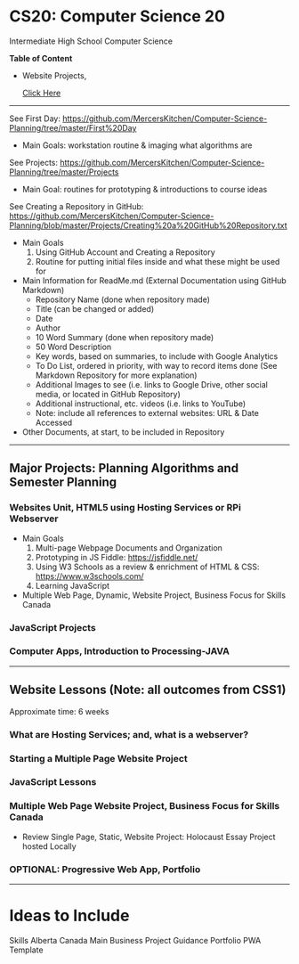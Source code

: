 # CS20: Computer Science 20
Intermediate High School Computer Science

**Table of Content**
- Website Projects, <a href="https://github.com/MercersKitchen/CS20#websites-unit-html5-using-hosting-services-or-rpi-webserver" target="_blank"><p>Click Here</p></a>

---

See First Day: https://github.com/MercersKitchen/Computer-Science-Planning/tree/master/First%20Day
- Main Goals: workstation routine & imaging what algorithms are

See Projects: https://github.com/MercersKitchen/Computer-Science-Planning/tree/master/Projects
- Main Goal: routines for prototyping & introductions to course ideas

See Creating a Repository in GitHub: https://github.com/MercersKitchen/Computer-Science-Planning/blob/master/Projects/Creating%20a%20GitHub%20Repository.txt
- Main Goals
   1. Using GitHub Account and Creating a Repository
   2. Routine for putting initial files inside and what these might be used for
- Main Information for ReadMe.md (External Documentation using GitHub Markdown)
   - Repository Name (done when repository made)
   - Title (can be changed or added)
   - Date
   - Author
   - 10 Word Summary (done when repository made)
   - 50 Word Description
   - Key words, based on summaries, to include with Google Analytics
   - To Do List, ordered in priority, with way to record items done (See Markdown Repository for more explanation)
   - Additional Images to see (i.e. links to Google Drive, other social media, or located in GitHub Repository)
   - Additional instructional, etc. videos (i.e. links to YouTube)
   - Note: include all references to external websites: URL & Date Accessed
- Other Documents, at start, to be included in Repository

---

## Major Projects: Planning Algorithms and Semester Planning

### Websites Unit, HTML5 using Hosting Services or RPi Webserver
- Main Goals
   1. Multi-page Webpage Documents and Organization
   2. Prototyping in JS Fiddle: https://jsfiddle.net/
   3. Using W3 Schools as a review & enrichment of HTML & CSS: https://www.w3schools.com/
   3. Learning JavaScript
- Multiple Web Page, Dynamic, Website Project, Business Focus for Skills Canada

### JavaScript Projects

### Computer Apps, Introduction to Processing-JAVA

---

## Website Lessons (Note: all outcomes from CSS1)
   Approximate time: 6 weeks

### What are Hosting Services; and, what is a webserver?

### Starting a Multiple Page Website Project

### JavaScript Lessons

### Multiple Web Page Website Project, Business Focus for Skills Canada
- Review Single Page, Static, Website Project: Holocaust Essay Project hosted Locally


### OPTIONAL: Progressive Web App, Portfolio

---

# Ideas to Include

Skills Alberta Canada Main Business Project Guidance
Portfolio PWA Template
